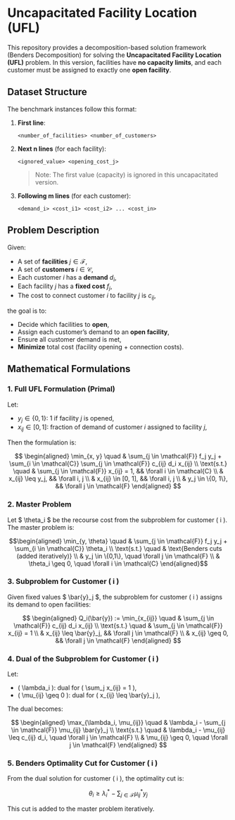 # Uncapacitated Facility Location (UFL)

This repository provides a decomposition-based solution framework (Benders Decomposition) for solving the **Uncapacitated Facility Location (UFL)** problem. In this version, facilities have **no capacity limits**, and each customer must be assigned to exactly one **open facility**.

## Dataset Structure

The benchmark instances follow this format:

1. **First line**:

   ```
   <number_of_facilities> <number_of_customers>
   ```

2. **Next n lines** (for each facility):

   ```
   <ignored_value> <opening_cost_j>
   ```

   > Note: The first value (capacity) is ignored in this uncapacitated version.

3. **Following m lines** (for each customer):

   ```
   <demand_i> <cost_i1> <cost_i2> ... <cost_in>
   ```

## Problem Description

Given:

* A set of **facilities** $j \in \mathcal{F}$,
* A set of **customers** $i \in \mathcal{C}$,
* Each customer $i$ has a **demand** $d_i$,
* Each facility $j$ has a **fixed cost** $f_j$,
* The cost to connect customer $i$ to facility $j$ is $c_{ij}$,

the goal is to:

* Decide which facilities to **open**,
* Assign each customer’s demand to an **open facility**,
* Ensure all customer demand is met,
* **Minimize** total cost (facility opening + connection costs).

## Mathematical Formulations

### 1. Full UFL Formulation (Primal)

Let:
* $y_j \in \{0,1\}$: 1 if facility $j$ is opened,
* $x_{ij} \in [0,1]$: fraction of demand of customer $i$ assigned to facility $j$,

Then the formulation is:


$$
\begin{aligned}
\min_{x, y} \quad & \sum_{j \in \mathcal{F}} f_j y_j + \sum_{i \in \mathcal{C}} \sum_{j \in \mathcal{F}} c_{ij} d_i x_{ij} \\
\text{s.t.} \quad & \sum_{j \in \mathcal{F}} x_{ij} = 1, && \forall i \in \mathcal{C} \\
& x_{ij} \leq y_j, && \forall i, j \\
& x_{ij} \in [0, 1], && \forall i, j \\
& y_j \in \{0, 1\}, && \forall j \in \mathcal{F}
\end{aligned}
$$

### 2. Master Problem

Let $ \theta_i $ be the recourse cost from the subproblem for customer \( i \). The master problem is:

$$\begin{aligned}
\min_{y, \theta} \quad & \sum_{j \in \mathcal{F}} f_j y_j + \sum_{i \in \mathcal{C}} \theta_i \\
\text{s.t.} \quad & \text{Benders cuts (added iteratively)} \\
& y_j \in \{0,1\}, \quad \forall j \in \mathcal{F} \\
& \theta_i \geq 0, \quad \forall i \in \mathcal{C}
\end{aligned}$$

### 3. Subproblem for Customer \( i \)

Given fixed values $ \bar{y}_j $, the subproblem for customer \( i \) assigns its demand to open facilities:

$$
\begin{aligned}
Q_i(\bar{y}) := \min_{x_{ij}} \quad & \sum_{j \in \mathcal{F}} c_{ij} d_i x_{ij} \\
\text{s.t.} \quad & \sum_{j \in \mathcal{F}} x_{ij} = 1 \\
& x_{ij} \leq \bar{y}_j, && \forall j \in \mathcal{F} \\
& x_{ij} \geq 0, && \forall j \in \mathcal{F}
\end{aligned}
$$

### 4. Dual of the Subproblem for Customer \( i \)

Let:
- \( \lambda_i \): dual for \( \sum_j x_{ij} = 1 \),
- \( \mu_{ij} \geq 0 \): dual for \( x_{ij} \leq \bar{y}_j \),

The dual becomes:

$$
\begin{aligned}
\max_{\lambda_i, \mu_{ij}} \quad & \lambda_i - \sum_{j \in \mathcal{F}} \mu_{ij} \bar{y}_j \\
\text{s.t.} \quad & \lambda_i - \mu_{ij} \leq c_{ij} d_i, \quad \forall j \in \mathcal{F} \\
& \mu_{ij} \geq 0, \quad \forall j \in \mathcal{F}
\end{aligned}
$$

### 5. Benders Optimality Cut for Customer \( i \)

From the dual solution for customer \( i \), the optimality cut is:

$$
\theta_i \geq \lambda_i^* - \sum_{j \in \mathcal{F}} \mu_{ij}^* y_j
$$

This cut is added to the master problem iteratively.

